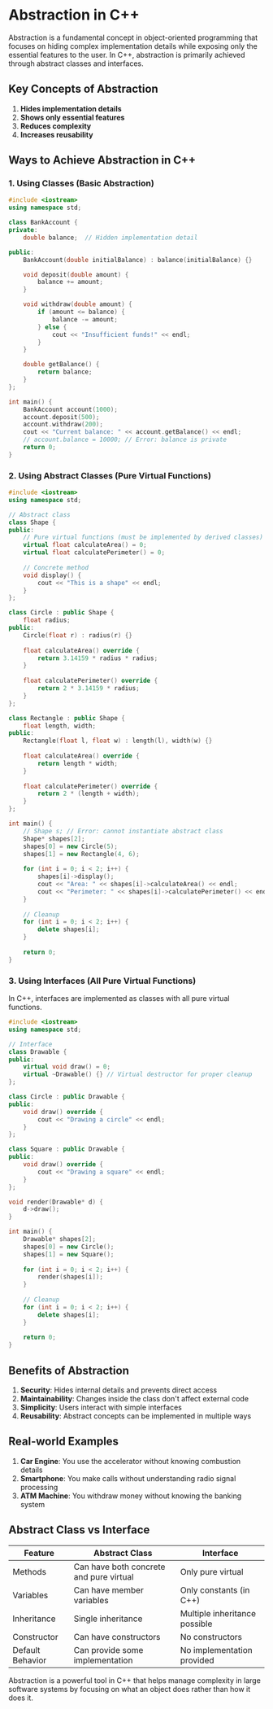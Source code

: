 # Abstraction in C++

Abstraction is a fundamental concept in object-oriented programming that focuses on hiding complex implementation details while exposing only the essential features to the user. In C++, abstraction is primarily achieved through abstract classes and interfaces.

## Key Concepts of Abstraction

1. **Hides implementation details**
2. **Shows only essential features**
3. **Reduces complexity**
4. **Increases reusability**

## Ways to Achieve Abstraction in C++

### 1. Using Classes (Basic Abstraction)

```cpp
#include <iostream>
using namespace std;

class BankAccount {
private:
    double balance;  // Hidden implementation detail

public:
    BankAccount(double initialBalance) : balance(initialBalance) {}

    void deposit(double amount) {
        balance += amount;
    }

    void withdraw(double amount) {
        if (amount <= balance) {
            balance -= amount;
        } else {
            cout << "Insufficient funds!" << endl;
        }
    }

    double getBalance() {
        return balance;
    }
};

int main() {
    BankAccount account(1000);
    account.deposit(500);
    account.withdraw(200);
    cout << "Current balance: " << account.getBalance() << endl;
    // account.balance = 10000; // Error: balance is private
    return 0;
}
```

### 2. Using Abstract Classes (Pure Virtual Functions)

```cpp
#include <iostream>
using namespace std;

// Abstract class
class Shape {
public:
    // Pure virtual functions (must be implemented by derived classes)
    virtual float calculateArea() = 0;
    virtual float calculatePerimeter() = 0;
    
    // Concrete method
    void display() {
        cout << "This is a shape" << endl;
    }
};

class Circle : public Shape {
    float radius;
public:
    Circle(float r) : radius(r) {}
    
    float calculateArea() override {
        return 3.14159 * radius * radius;
    }
    
    float calculatePerimeter() override {
        return 2 * 3.14159 * radius;
    }
};

class Rectangle : public Shape {
    float length, width;
public:
    Rectangle(float l, float w) : length(l), width(w) {}
    
    float calculateArea() override {
        return length * width;
    }
    
    float calculatePerimeter() override {
        return 2 * (length + width);
    }
};

int main() {
    // Shape s; // Error: cannot instantiate abstract class
    Shape* shapes[2];
    shapes[0] = new Circle(5);
    shapes[1] = new Rectangle(4, 6);
    
    for (int i = 0; i < 2; i++) {
        shapes[i]->display();
        cout << "Area: " << shapes[i]->calculateArea() << endl;
        cout << "Perimeter: " << shapes[i]->calculatePerimeter() << endl;
    }
    
    // Cleanup
    for (int i = 0; i < 2; i++) {
        delete shapes[i];
    }
    
    return 0;
}
```

### 3. Using Interfaces (All Pure Virtual Functions)

In C++, interfaces are implemented as classes with all pure virtual functions.

```cpp
#include <iostream>
using namespace std;

// Interface
class Drawable {
public:
    virtual void draw() = 0;
    virtual ~Drawable() {} // Virtual destructor for proper cleanup
};

class Circle : public Drawable {
public:
    void draw() override {
        cout << "Drawing a circle" << endl;
    }
};

class Square : public Drawable {
public:
    void draw() override {
        cout << "Drawing a square" << endl;
    }
};

void render(Drawable* d) {
    d->draw();
}

int main() {
    Drawable* shapes[2];
    shapes[0] = new Circle();
    shapes[1] = new Square();
    
    for (int i = 0; i < 2; i++) {
        render(shapes[i]);
    }
    
    // Cleanup
    for (int i = 0; i < 2; i++) {
        delete shapes[i];
    }
    
    return 0;
}
```

## Benefits of Abstraction

1. **Security**: Hides internal details and prevents direct access
2. **Maintainability**: Changes inside the class don't affect external code
3. **Simplicity**: Users interact with simple interfaces
4. **Reusability**: Abstract concepts can be implemented in multiple ways

## Real-world Examples

1. **Car Engine**: You use the accelerator without knowing combustion details
2. **Smartphone**: You make calls without understanding radio signal processing
3. **ATM Machine**: You withdraw money without knowing the banking system

## Abstract Class vs Interface

| Feature          | Abstract Class                | Interface                     |
|------------------|-------------------------------|-------------------------------|
| Methods          | Can have both concrete and pure virtual | Only pure virtual |
| Variables        | Can have member variables     | Only constants (in C++)       |
| Inheritance      | Single inheritance            | Multiple inheritance possible |
| Constructor      | Can have constructors         | No constructors               |
| Default Behavior | Can provide some implementation | No implementation provided |

Abstraction is a powerful tool in C++ that helps manage complexity in large software systems by focusing on what an object does rather than how it does it.